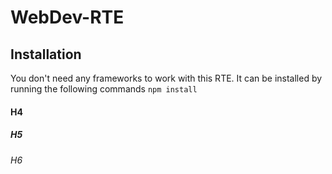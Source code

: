 # WebDev-RTE

## Installation
You don't need any frameworks to work with this RTE. It can be installed by running the following commands
 `npm install` 
 
#### H4
##### H5
###### H6
